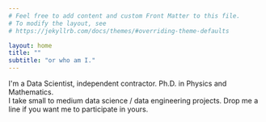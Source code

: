 ```yaml
---
# Feel free to add content and custom Front Matter to this file.
# To modify the layout, see
# https://jekyllrb.com/docs/themes/#overriding-theme-defaults

layout: home
title: ""
subtitle: "or who am I."
---
```

I'm a Data Scientist, independent contractor. Ph.D. in Physics and
Mathematics.<br>
I take small to medium data science / data engineering projects. Drop me a line if you want me to participate in yours.
